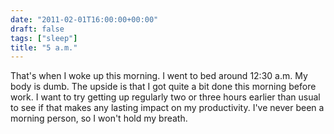 ```yaml
---
date: "2011-02-01T16:00:00+00:00"
draft: false
tags: ["sleep"]
title: "5 a.m."
---
```


That's when I woke up this morning. I went to bed around 12:30 a.m. My body is dumb. The upside is that I got quite a bit done this morning before work. I want to try getting up regularly two or three hours earlier than usual to see if that makes any lasting impact on my productivity. I've never been a morning person, so I won't hold my breath.

